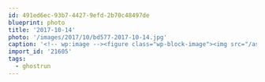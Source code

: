 ```yaml
---
id: 491ed6ec-93b7-4427-9efd-2b70c48497de
blueprint: photo
title: '2017-10-14'
photo: '/images/2017/10/bd577-2017-10-14.jpg'
caption: '<!-- wp:image --><figure class="wp-block-image"><img src="/assets/images/2017/10/bd577-2017-10-14.jpg" /></figure><!-- /wp:image --><!-- wp:paragraph --><p>Morning seawall run #ghostrun #yvr</p><!-- /wp:paragraph -->'
import_id: '21605'
tags:
  - ghostrun
---
```

